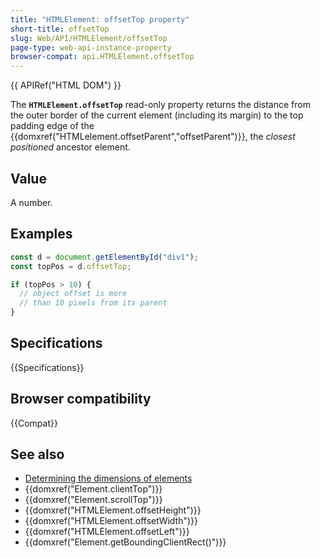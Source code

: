 ```yaml
---
title: "HTMLElement: offsetTop property"
short-title: offsetTop
slug: Web/API/HTMLElement/offsetTop
page-type: web-api-instance-property
browser-compat: api.HTMLElement.offsetTop
---
```


{{ APIRef("HTML DOM") }}

The **`HTMLElement.offsetTop`** read-only property returns the
distance from the outer border of the current element (including its margin) to the top padding edge of the {{domxref("HTMLelement.offsetParent","offsetParent")}}, the _closest positioned_
ancestor element.

## Value

A number.

## Examples

```js
const d = document.getElementById("div1");
const topPos = d.offsetTop;

if (topPos > 10) {
  // object offset is more
  // than 10 pixels from its parent
}
```

## Specifications

{{Specifications}}

## Browser compatibility

{{Compat}}

## See also

- [Determining the dimensions of elements](/en-US/docs/Web/API/CSS_Object_Model/Determining_the_dimensions_of_elements)
- {{domxref("Element.clientTop")}}
- {{domxref("Element.scrollTop")}}
- {{domxref("HTMLElement.offsetHeight")}}
- {{domxref("HTMLElement.offsetWidth")}}
- {{domxref("HTMLElement.offsetLeft")}}
- {{domxref("Element.getBoundingClientRect()")}}
